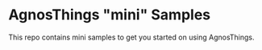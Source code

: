 # AgnosThings "mini" Samples

This repo contains mini samples to get you started on using AgnosThings.
